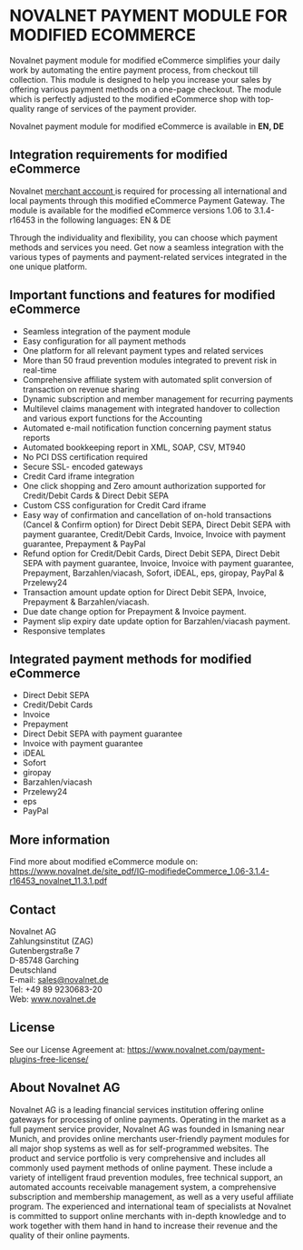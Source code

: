 # NOVALNET PAYMENT MODULE FOR MODIFIED ECOMMERCE
Novalnet payment module for modified eCommerce simplifies your daily work by automating the entire payment process, from checkout till collection. This module is designed to help you increase your sales by offering various payment methods on a one-page checkout. The module which is perfectly adjusted to the modified eCommerce shop with top-quality range of services of the payment provider.

Novalnet payment module for modified eCommerce is available in <b>EN, DE</b>

## Integration requirements for modified eCommerce
Novalnet <a href="https://www.novalnet.de/"> merchant account </a> is required for processing all international and local payments through this modified eCommerce Payment Gateway. The module is available for the modified eCommerce versions 1.06 to 3.1.4-r16453 in the following languages: EN & DE

Through the individuality and flexibility, you can choose which payment methods and services you need. Get now a seamless integration with the various types of payments and payment-related services integrated in the one unique platform.

## Important functions and features for modified eCommerce

* Seamless integration of the payment module
* Easy configuration for all payment methods
* One platform for all relevant payment types and related services
* More than 50 fraud prevention modules integrated to prevent risk in real-time
* Comprehensive affiliate system with automated split conversion of transaction on revenue sharing
* Dynamic subscription and member management for recurring payments
* Multilevel claims management with integrated handover to collection and various export functions for the Accounting
* Automated e-mail notification function concerning payment status reports
* Automated bookkeeping report in XML, SOAP, CSV, MT940
* No PCI DSS certification required
* Secure SSL- encoded gateways
* Credit Card iframe integration
* One click shopping and  Zero amount authorization supported for Credit/Debit Cards & Direct Debit SEPA
* Custom CSS configuration for Credit Card iframe
* Easy way of confirmation and cancellation of on-hold transactions (Cancel & Confirm option) for Direct Debit SEPA, Direct Debit SEPA with payment guarantee, Credit/Debit Cards, Invoice, Invoice with payment guarantee, Prepayment & PayPal
* Refund option for Credit/Debit Cards, Direct Debit SEPA, Direct Debit SEPA with payment guarantee, Invoice, Invoice with payment guarantee, Prepayment, Barzahlen/viacash, Sofort, iDEAL, eps, giropay, PayPal & Przelewy24
* Transaction amount update option for Direct Debit SEPA, Invoice, Prepayment & Barzahlen/viacash.
* Due date change option for Prepayment & Invoice payment.
* Payment slip expiry date update option for Barzahlen/viacash payment.
* Responsive templates

## Integrated payment methods for modified eCommerce

 * Direct Debit SEPA
 * Credit/Debit Cards
 * Invoice
 * Prepayment
 * Direct Debit SEPA with payment guarantee
 * Invoice with payment guarantee
 * iDEAL
 * Sofort
 * giropay
 * Barzahlen/viacash
 * Przelewy24
 * eps
 * PayPal

## More information
Find more about modified eCommerce module on: https://www.novalnet.de/site_pdf/IG-modifiedeCommerce_1.06-3.1.4-r16453_novalnet_11.3.1.pdf<br>


## Contact
Novalnet AG<br>
Zahlungsinstitut (ZAG)<br>
Gutenbergstraße 7 <br>
D-85748 Garching <br>
Deutschland<br>
E-mail: sales@novalnet.de<br>
Tel: +49 89 9230683-20<br>
Web: www.novalnet.de

## License
See our License Agreement at: https://www.novalnet.com/payment-plugins-free-license/

## About Novalnet AG
Novalnet AG is a leading financial services institution offering online gateways for processing of online payments. Operating in the market as a full payment service provider, Novalnet AG was founded in Ismaning near Munich, and provides online merchants user-friendly payment modules for all major shop systems as well as for self-programmed websites. The product and service portfolio is very comprehensive and includes all commonly used payment methods of online payment. These include a variety of intelligent fraud prevention modules, free technical support, an automated accounts receivable management system, a comprehensive subscription and membership management, as well as a very useful affiliate program. The experienced and international team of specialists at Novalnet is committed to support online merchants with in-depth knowledge and to work together with them hand in hand to increase their revenue and the quality of their online payments.

